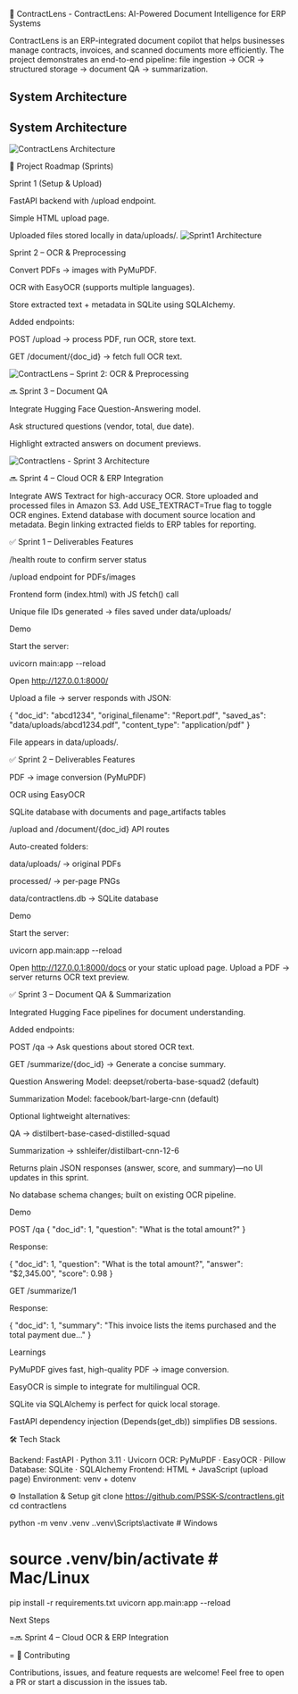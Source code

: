 📑 ContractLens - ContractLens: AI-Powered Document Intelligence for ERP Systems


ContractLens is an ERP-integrated document copilot that helps businesses manage contracts, invoices, and scanned documents more efficiently.
The project demonstrates an end-to-end pipeline: file ingestion → OCR → structured storage → document QA → summarization.

## System Architecture


## System Architecture

![ContractLens Architecture](docs/21dabc8da7814875ba5ef2148a40e68d.png)


🚀 Project Roadmap (Sprints)

Sprint 1 (Setup & Upload) 

FastAPI backend with /upload endpoint.

Simple HTML upload page.

Uploaded files stored locally in data/uploads/.
![Sprint1 Architecture](docs/c432b90c5d334d249fdede4d66b492b4.png)

 Sprint 2 – OCR & Preprocessing

Convert PDFs → images with PyMuPDF.

OCR with EasyOCR (supports multiple languages).

Store extracted text + metadata in SQLite using SQLAlchemy.

Added endpoints:

POST /upload → process PDF, run OCR, store text.

GET /document/{doc_id} → fetch full OCR text.

![ContractLens – Sprint 2: OCR & Preprocessing](docs/ContractLens-Sprint2-OCR.png)

🔜 Sprint 3 – Document QA

Integrate Hugging Face Question-Answering model.

Ask structured questions (vendor, total, due date).

Highlight extracted answers on document previews.

![Contractlens - Sprint 3 Architecture](docs\Sprint-3-image.png)


🔜 Sprint 4 – Cloud OCR & ERP Integration

Integrate AWS Textract for high-accuracy OCR.
Store uploaded and processed files in Amazon S3.
Add USE_TEXTRACT=True flag to toggle OCR engines.
Extend database with document source location and metadata.
Begin linking extracted fields to ERP tables for reporting.


✅ Sprint 1 – Deliverables
Features

/health route to confirm server status

/upload endpoint for PDFs/images

Frontend form (index.html) with JS fetch() call

Unique file IDs generated → files saved under data/uploads/

Demo

Start the server:

uvicorn main:app --reload


Open http://127.0.0.1:8000/

Upload a file → server responds with JSON:

{
  "doc_id": "abcd1234",
  "original_filename": "Report.pdf",
  "saved_as": "data/uploads/abcd1234.pdf",
  "content_type": "application/pdf"
}


File appears in data/uploads/.

✅ Sprint 2 – Deliverables
Features

PDF → image conversion (PyMuPDF)

OCR using EasyOCR

SQLite database with documents and page_artifacts tables

/upload and /document/{doc_id} API routes

Auto-created folders:

data/uploads/ → original PDFs

processed/ → per-page PNGs

data/contractlens.db → SQLite database

Demo

Start the server:

uvicorn app.main:app --reload


Open http://127.0.0.1:8000/docs
 or your static upload page.
Upload a PDF → server returns OCR text preview.


✅ Sprint 3 – Document QA & Summarization

Integrated Hugging Face pipelines for document understanding.

Added endpoints:

POST /qa → Ask questions about stored OCR text.

GET /summarize/{doc_id} → Generate a concise summary.

Question Answering Model: deepset/roberta-base-squad2 (default)

Summarization Model: facebook/bart-large-cnn (default)

Optional lightweight alternatives:

QA → distilbert-base-cased-distilled-squad

Summarization → sshleifer/distilbart-cnn-12-6

Returns plain JSON responses (answer, score, and summary)—no UI updates in this sprint.

No database schema changes; built on existing OCR pipeline.

Demo

POST /qa
{
  "doc_id": 1,
  "question": "What is the total amount?"
}


Response:

{
  "doc_id": 1,
  "question": "What is the total amount?",
  "answer": "$2,345.00",
  "score": 0.98
}

GET /summarize/1


Response:

{
  "doc_id": 1,
  "summary": "This invoice lists the items purchased and the total payment due..."
}


 Learnings

PyMuPDF gives fast, high-quality PDF → image conversion.

EasyOCR is simple to integrate for multilingual OCR.

SQLite via SQLAlchemy is perfect for quick local storage.

FastAPI dependency injection (Depends(get_db)) simplifies DB sessions.

🛠️ Tech Stack

Backend: FastAPI · Python 3.11 · Uvicorn
OCR: PyMuPDF · EasyOCR · Pillow
Database: SQLite · SQLAlchemy
Frontend: HTML + JavaScript (upload page)
Environment: venv + dotenv

⚙️ Installation & Setup
git clone https://github.com/PSSK-S/contractlens.git
cd contractlens

python -m venv .venv
.\.venv\Scripts\activate  # Windows
# source .venv/bin/activate  # Mac/Linux

pip install -r requirements.txt
uvicorn app.main:app --reload

 Next Steps

=🔜 Sprint 4 – Cloud OCR & ERP Integration

=
🤝 Contributing

Contributions, issues, and feature requests are welcome!
Feel free to open a PR or start a discussion in the issues tab.